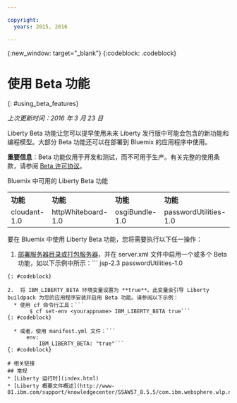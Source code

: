 ```yaml
---

copyright:
  years: 2015, 2016

---
```


{:new_window: target="_blank"}
{:codeblock: .codeblock}

# 使用 Beta 功能
{: #using_beta_features}

*上次更新时间：2016 年 3 月 23 日*

Liberty Beta 功能让您可以提早使用未来 Liberty 发行版中可能会包含的新功能和编程模型。大部分 Beta 功能还可以在部署到 Bluemix 的应用程序中使用。

**重要信息**：Beta 功能仅用于开发和测试，而不可用于生产。有关完整的使用条款，请参阅 [Beta 许可协议](http://public.dhe.ibm.com/ibmdl/export/pub/software/websphere/wasdev/downloads/wlp/beta/lafiles/en.html)。

Bluemix 中可用的 Liberty Beta 功能
<table>
<tr>
<th align="left">功能</th>
<th align="left">功能</th>
<th align="left">功能</th>
<th align="left">功能</th>
</tr>

<tr>
<td>cloudant-1.0</td>
<td>httpWhiteboard-1.0</td>
<td>osgiBundle-1.0</td>
<td>passwordUtilities-1.0</td>
</tr>
</table>

要在 Bluemix 中使用 Liberty Beta 功能，您将需要执行以下任一操作：

1. [部署服务器目录或打包服务器](optionsForPushing.html)，并在 server.xml 文件中启用一个或多个 Beta 功能，如以下示例中所示：```
    <server>
        <featureManager>
            <feature>jsp-2.3</feature>
            <feature>passwordUtilities-1.0</feature>
        </featureManager>
    </server>
```
{: #codeblock}

2.  将 IBM_LIBERTY_BETA 环境变量设置为 **true**。此变量会引导 Liberty buildpack 为您的应用程序安装并启用 Beta 功能。请参阅以下示例：
  * 使用 cf 命令行工具：```
       $ cf set-env <yourappname> IBM_LIBERTY_BETA true```
{: #codeblock}

  * 或者，使用 manifest.yml 文件：```
      env:
          IBM_LIBERTY_BETA: "true"```
{: #codeblock}

# 相关链接
## 常规
* [Liberty 运行时](index.html)
* [Liberty 概要文件概述](http://www-01.ibm.com/support/knowledgecenter/SSAW57_8.5.5/com.ibm.websphere.wlp.nd.doc/ae/cwlp_about.html)
